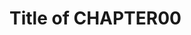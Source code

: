 # Title of CHAPTER00

[START revision history]: <>
[END revision history]: <>

[START toc]: <>
[END toc]: <>
